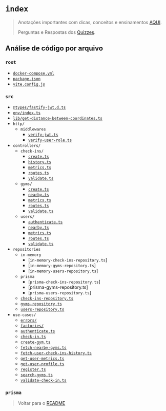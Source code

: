 # `index`

> Anotações importantes com dicas, conceitos e ensinamentos [AQUI](./notes.md).
>
> Perguntas e Respostas dos [Quizzes](./quizzes.md).

## Análise de código por arquivo

### `root`

- [`docker-compose.yml`](./code/docker-compose.md)
- [`package.json`](./code/packagejson.md)
- [`vite.config.js`](./code/viteconfig.md)

### `src`

- [`@types/fastify-jwt.d.ts`](../docs/code/src/@types/fastify-jwt.d.md)
- [`env/index.ts`](../docs/code/src/env/index.md)
- [`lib/get-distance-between-coordinates.ts`](./code/src/lib/get-distance-between-coordinates.md)
- `http/`
  - `middlewares`
    - [`verify-jwt.ts`](./code/src/http/middlewares/verify-jwt.md)
    - [`verify-user-role.ts`](./code/src/http/middlewares/verify-user-role.md)
- `controllers/`
  - `check-ins/`
    - [`create.ts`](../docs/code/src/http/controllers/check-ins/create.md)
    - [`history.ts`](../docs/code/src/http/controllers/check-ins/history.md)
    - [`metrics.ts`](../docs/code/src/http/controllers/check-ins/metrics.md)
    - [`routes.ts`](../docs/code/src/http/controllers/check-ins/routes.md)
    - [`validate.ts`](../docs/code/src/http/controllers/check-ins/validade.md)
  - `gyms/`
    - [`create.ts`](../docs/code/src/http/controllers/gyms/create.md)
    - [`nearby.ts`](../docs/code/src/http/controllers/gyms/nearby.md)
    - [`metrics.ts`](../docs/code/src/http/controllers/gyms/metrics.md)
    - [`routes.ts`](../docs/code/src/http/controllers/gyms/routes.md)
    - [`validate.ts`](../docs/code/src/http/controllers/gyms/validate.md)
  - `users/`
    - [`authenticate.ts`](../docs/code/src/http/controllers/users/authenticate.md)
    - [`nearby.ts`](../docs/code/src/http/controllers/users/nearby.md)
    - [`metrics.ts`](../docs/code/src/http/controllers/users/metrics.md)
    - [`routes.ts`](../docs/code/src/http/controllers/users/routes.md)
    - [`validate.ts`](../docs/code/src/http/controllers/users/validate.md)
- `repositories`
  - `in-memory`
    - [`in-memory-check-ins-repository.ts`]
    - [`in-memory-gyms-repository.ts`]
    - [`in-memory-users-repository.ts`]
  - `prisma`
    - [`prisma-check-ins-repository.ts`]
    - [prisma-gyms-repository.ts]
    - [`prisma-users-repository.ts`]
  - [`check-ins-repository.ts`](../docs/code/src/repositories/check-ins-repository.md)
  - [`gyms-repository.ts`](../docs/code/src/repositories/gyms-repository.md)
  - [`users-repository.ts`](../docs/code/src/repositories/users-repository.md)
- `use-cases/`
  - [`errors/`](../docs/code/src/use-cases/errors.md)
  - [`factories/`](../docs/code/src/use-cases/factories.md)
  - [`authenticate.ts`](../docs/code/src/use-cases/authenticate.md)
  - [`check-in.ts`](../docs/code/src/use-cases/check-in.md)
  - [`create-gym.ts`](../docs/code/src/use-cases/create-gym.md)
  - [`fetch-nearby-gyms.ts`](../docs/code/src/use-cases/fetch-nearby-gyms.md)
  - [`fetch-user-check-ins-history.ts`](../docs/code/src/use-cases/fetch-user-check-ins-history.md)
  - [`get-user-metrics.ts`](../docs/code/src/use-cases/get-user-metrics.md)
  - [`get-user-profile.ts`](../docs/code/src/use-cases/get-user-profile.md)
  - [`register.ts`](../docs/code/src/use-cases/register.md)
  - [`search-gyms.ts`](../docs/code/src/use-cases/search-gyms.md)
  - [`validate-check-in.ts`](../docs/code/src/use-cases/validate-check-in.md)

### `prisma`

> Voltar para o [README](../../README.md)
